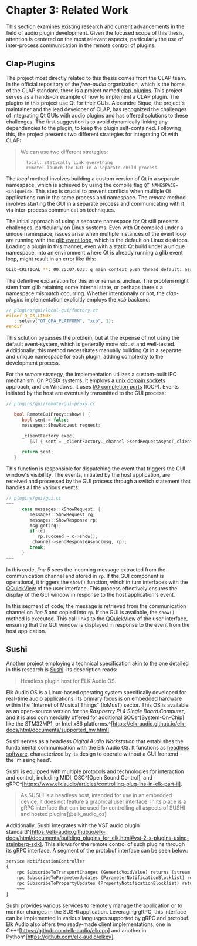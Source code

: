 # Chapter 3: Related Work

This section examines existing research and current advancements in the field
of audio plugin development. Given the focused scope of this thesis, attention
is centered on the most relevant aspects, particularly the use of inter-process
communication in the remote control of plugins.

## Clap-Plugins

The project most directly related to this thesis comes from the CLAP team. In
the official repository of the *free-audio* organization, which is the home of
the CLAP standard, there is a project named
[clap-plugins](https://github.com/free-audio/clap-plugins). This project serves
as a hands-on example of how to implement a CLAP plugin. The plugins in this
project use Qt for their GUIs. Alexandre Bique, the project's maintainer and
the lead developer of CLAP, has recognized the challenges of integrating Qt
GUIs with audio plugins and has offered solutions to these challenges. The first
suggestion is to avoid dynamically linking any dependencies to the plugin, to
keep the plugin self-contained. Following this, the project presents two
different strategies for integrating Qt with CLAP:

>   We can use two different strategies:
>
>       local: statically link everything
>       remote: launch the GUI in a separate child process

The *local* method involves building a custom version of Qt in a separate
namespace, which is achieved by using the compile flag
`QT_NAMESPACE=<uniqueId>`. This step is crucial to prevent conflicts when
multiple Qt applications run in the same process and namespace. The *remote*
method involves starting the GUI in a separate process and communicating with
it via inter-process communication techniques.

The initial approach of using a separate namespace for Qt still presents
challenges, particularly on Linux systems. Even with Qt compiled under a unique
namespace, issues arise when multiple instances of the event loop are running
with the [glib event loop](https://docs.gtk.org/glib/main-loop.html), which is
the default on Linux desktops. Loading a plugin in this manner, even with a
static Qt build under a unique namespace, into an environment where Qt is
already running a glib event loop, might result in an error like this:

```bash
GLib-CRITICAL **: 00:25:07.633: g_main_context_push_thread_default: assertion 'acquired_context' failed
```

The definitive explanation for this error remains unclear. The problem might
stem from glib retaining some internal state, or perhaps there's a namespace
mismatch occurring. Whether intentionally or not, the *clap-plugins*
implementation explicitly employs the *xcb* backend:

```cpp
// plugins/gui/local-gui/factory.cc
#ifdef Q_OS_LINUX
   ::setenv("QT_QPA_PLATFORM", "xcb", 1);
#endif
```

This solution bypasses the problem, but at the expense of not using the
default event-system, which is generally more robust and well-tested.
Additionally, this method necessitates manually building Qt in a separate and
unique namespace for each plugin, adding complexity to the development process.

For the *remote* strategy, the implementation utilizes a custom-built IPC
mechanism. On POSIX systems, it employs a [unix domain
sockets](https://de.wikipedia.org/wiki/Unix_Domain_Socket) approach, and on
Windows, it uses [I/O completion ports](https://tinyclouds.org/iocp_links#iocp)
(IOCP). Events initiated by the host are eventually transmitted to the GUI
process:

```cpp
// plugins/gui/remote-gui-proxy.cc

   bool RemoteGuiProxy::show() {
      bool sent = false;
      messages::ShowRequest request;

      _clientFactory.exec(
         [&] { sent = _clientFactory._channel->sendRequestAsync(_clientId, request); });

      return sent;
   }
```

This function is responsible for dispatching the event that triggers the
GUI window's visibillity. The events, initiated by the host application, are received
and processed by the GUI process through a switch statement that handles
all the various events:

```{.cpp .numberLines}
// plugins/gui/gui.cc
~~~
      case messages::kShowRequest: {
         messages::ShowRequest rq;
         messages::ShowResponse rp;
         msg.get(rq);
         if (c)
            rp.succeed = c->show();
         _channel->sendResponseAsync(msg, rp);
         break;
      }
~~~
```

In this code, *line 5* sees the incoming message extracted from the
communication channel and stored in `rp`. If the GUI component is operational,
it triggers the `show()` function, which in turn interfaces with the
[QQuickView](https://doc.qt.io/qt-6/qquickview.html) of the user interface.
This process effectively ensures the display of the GUI window in response to
the host application's event.

In this segment of code, the message is retrieved from the communication
channel on *line 5* and copied into `rp`. If the GUI is available, the `show()`
method is executed. This call links to the
[QQuickView](https://doc.qt.io/qt-6/qquickview.html) of the user interface,
ensuring that the GUI window is displayed in response to the event from the
host application.

## Sushi

Another project employing a technical specification akin to the one detailed in
this research is [Sushi](https://github.com/elk-audio/sushi). Its description
reads:

> Headless plugin host for ELK Audio OS.

Elk Audio OS is a Linux-based operating system specifically developed for
real-time audio applications. Its primary focus is on embedded hardware within
the "Internet of Musical Things" (IoMusT) sector. This OS is available as an
open-source version for the *Raspberry Pi 4 Single Board Computer*, and it is
also commercially offered for additional SOCs^[System-On-Chip] like the
STM32MP1, or Intel x86
platforms.^[https://elk-audio.github.io/elk-docs/html/documents/supported_hw.html]

Sushi serves as a headless *Digital Audio Workstation* that establishes the
fundamental communication with the Elk Audio OS. It functions as [headless
software](https://en.wikipedia.org/wiki/Headless_software), characterized by
its design to operate without a GUI frontend - the 'missing head'.

Sushi is equipped with multiple protocols and technologies for interaction and
control, including MIDI, OSC^[Open Sound Control], and
gRPC^[https://www.elk.audio/articles/controlling-plug-ins-in-elk-part-ii].

> As SUSHI is a headless host, intended for use in an embedded device, it does
> not feature a graphical user interface. In its place is a gRPC interface that
> can be used for controlling all aspects of SUSHI and hosted plugins[@elk_audio_os]

Additionally, Sushi integrates with the VST audio plugin
standard^[https://elk-audio.github.io/elk-docs/html/documents/building_plugins_for_elk.html#vst-2-x-plugins-using-steinberg-sdk].
This allows for the remote control of such plugins through its gRPC interface.
A segment of the protobuf interface can be seen below:

```proto
service NotificationController
{
    rpc SubscribeToTransportChanges (GenericVoidValue) returns (stream TransportUpdate) {}
    rpc SubscribeToParameterUpdates (ParameterNotificationBlocklist) returns (stream ParameterUpdate) {}
    rpc SubscribeToPropertyUpdates (PropertyNotificationBlocklist) returns (stream PropertyValue) {}
    ~~~
}
```

Sushi provides various services to remotely manage the application or to
monitor changes in the SUSHI application. Leveraging gRPC, this interface can
be implemented in various languages supported by gRPC and protobuf. Elk Audio
also offers two ready-made client implementations, one in
C++^[https://github.com/elk-audio/elkcpp] and another in
Python^[https://github.com/elk-audio/elkpy].

